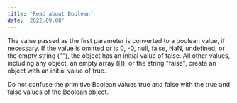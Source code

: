 ```yaml
---
title: 'Read about Boolean'
date: '2022.09.08'
---
```


The value passed as the first parameter is converted to a boolean value, if necessary. If the value is omitted or is 0, -0, null, false, NaN, undefined, or the empty string (""), the object has an initial value of false. All other values, including any object, an empty array ([]), or the string "false", create an object with an initial value of true.

Do not confuse the primitive Boolean values true and false with the true and false values of the Boolean object.